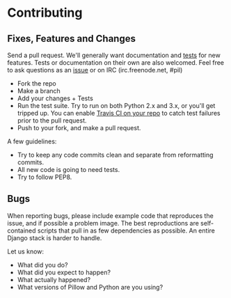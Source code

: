 # Contributing

## Fixes, Features and Changes

Send a pull request. We'll generally want documentation and [tests](Tests/README.rst) for new features. Tests or documentation on their own are also welcomed. Feel free to ask questions as an [issue](https://github.com/python-pillow/Pillow/issues/new) or on IRC (irc.freenode.net, #pil)

- Fork the repo
- Make a branch
- Add your changes + Tests
- Run the test suite. Try to run on both Python 2.x and 3.x, or you'll get tripped up. You can enable [Travis CI on your repo](https://travis-ci.org/profile/) to catch test failures prior to the pull request. 
- Push to your fork, and make a pull request. 

A few guidelines:
- Try to keep any code commits clean and separate from reformatting commits.
- All new code is going to need tests. 
- Try to follow PEP8. 

## Bugs

When reporting bugs, please include example code that reproduces the issue, and if possible a problem image. The best reproductions are self-contained scripts that pull in as few dependencies as possible. An entire Django stack is harder to handle. 

Let us know:
- What did you do?
- What did you expect to happen?
- What actually happened?
- What versions of Pillow and Python are you using?
